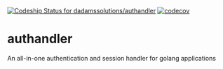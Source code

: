 [![Codeship Status for dadamssolutions/authandler](https://app.codeship.com/projects/6d79d130-7251-0138-acb6-62b8c491274d/status?branch=master)](https://app.codeship.com/projects/395567) [![codecov](https://codecov.io/gh/dadamssolutions/authandler/branch/master/graph/badge.svg)](https://codecov.io/gh/dadamssolutions/authandler)
# authandler
An all-in-one authentication and session handler for golang applications
